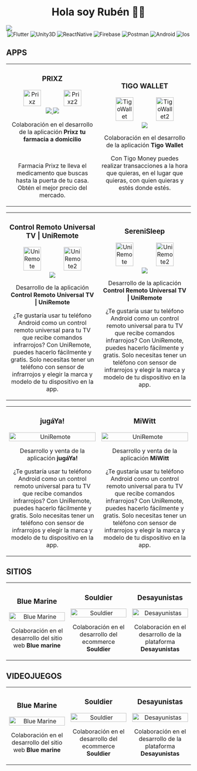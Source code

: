 <div align="center">
  <h1>Hola soy Rubén 👋🏻</h1>
</div>
<img src="https://firebasestorage.googleapis.com/v0/b/baseproject-9b30f.appspot.com/o/github%2Fimages%2Fbackground%2FBlack%20Modern%20Vlogger%20YouTube%20Banner.jpg?alt=media&token=c3bd4b6a-e57a-41dc-80d3-66d65c907650">

<div align="center">
  <img alt="Flutter" src="https://img.shields.io/badge/ -Flutter-blue?style=social&logo=flutter">
  <img alt="Unity3D" src="https://img.shields.io/badge/ -Unity3D-blue?style=social&logo=unity">
  <img alt="ReactNative" src="https://img.shields.io/badge/ -ReactNative-blue?style=social&logo=react">
  <img alt="Firebase" src="https://img.shields.io/badge/ -Firebase-blue?style=social&logo=firebase">
  <img alt="Postman" src="https://img.shields.io/badge/ -Postman-black?style=social&logo=postman">
  <img alt="Android" src="https://img.shields.io/badge/ -Android-green?style=social&logo=android">
  <img alt="Ios" src="https://img.shields.io/badge/ -Ios-blue?style=social&logo=ios">
</div>

## APPS
<table>
<tr>
<td width="50%">
<h3 align="center">PRIXZ</h3>
<div align="center">
<img width=45% alt="Prixz" src="https://play-lh.googleusercontent.com/BlU6EOfvojFfiAYfGsGyfpx6OkZI9G81iuAOPQzy4Cvl42Bv09Shlz5nAlR4DzK9Z8M=w2560-h1440">
   <img width=45% alt="Prixz2" src="https://play-lh.googleusercontent.com/QHNlWL_9FINwfoN_xX6FshLDDw-TiCPdB0SJF_S2Jci8sVU5w_FJHgjuug0jAJoHww=w2560-h1440">
<a href="https://play.google.com/store/apps/details?id=com.prixzsc.app" target="_blank">
<img src="https://img.shields.io/badge/PlayStore-ff9?style=for-the-badge&logo=android&logoColor=black">
</a>
<a href="https://apps.apple.com/mx/app/prixz-farmacia/id1545482471" target="_blank">
<img src="https://img.shields.io/badge/AppleStore-ff9?style=for-the-badge&logo=ios&logoColor=black">
</a>
</p>
  <p>Colaboración en el desarrollo de la aplicación <strong>Prixz tu farmacia a domicilio</strong></p> <br> <p>Farmacia Prixz te lleva el medicamento que buscas hasta la puerta de tu casa. Obtén el mejor precio del mercado. </p>
</div>
                                                                                      
</td>

<td width="50%">
<h3 align="center">TIGO WALLET</h3>
<div align="center">                                       
<img width=45% alt="TigoWallet" src="https://play-lh.googleusercontent.com/adHAf75xUrtXXlQOu6nERoFl9kFDthp1Lw_Fc_yYCNjwW15TKl2LYMTlfHmAMhTTUA=w2560-h1440">
    <img width=45% alt="TigoWallet2" src="https://play-lh.googleusercontent.com/cbsHKnxGH4BC5syPrk0cJou4vrdEI9Q5clNihmXgHQIyK3H5qgVygma42tkdqfSzqg=w2560-h1440">
<a href="https://play.google.com/store/apps/details?id=com.millicom.mfs" target="_blank">
<img src="https://img.shields.io/badge/PlayStore-ff9?style=for-the-badge&logo=android&logoColor=black">
</a>
  </p>Colaboración en el desarrollo de la aplicación <strong>Tigo Wallet</strong></p> <p>Con Tigo Money puedes realizar transacciones a la hora que quieras, en el lugar que quieras, con quien quieras y estés donde estés.</p>
</div> 
</table>

<table>
<td width="50%">
<h3 align="center">Control Remoto Universal TV | UniRemote</h3>
<div align="center">                                       
<img width=45% alt="UniRemote" src="https://play-lh.googleusercontent.com/OoTTx7fRx2fTOwLskKacTMa8B5tQfBPMMgRZWtwsRMVLhYKmimzr-YRoA5tM3G9i1j0=w2560-h1440-rw">
    <img width=45% alt="UniRemote2" src="https://play-lh.googleusercontent.com/wX57qXZBprvSDvSk3Yl0THJa9pffe28irhmo4WDEP_vc7NGrbynd4FE_-AzaBJAqTMuI=w2560-h1440-rw">
<a href="https://play.google.com/store/apps/details?id=com.rubendv.mi_control_remoto_universal" target="_blank">
<img src="https://img.shields.io/badge/PlayStore-ff9?style=for-the-badge&logo=android&logoColor=black">
</a>
  </p>Desarrollo de la aplicación <strong>Control Remoto Universal TV | UniRemote</strong></p> <p>
¿Te gustaría usar tu teléfono Android como un control remoto universal para tu TV que recibe comandos infrarrojos? Con UniRemote, puedes hacerlo fácilmente y gratis. Solo necesitas tener un teléfono con sensor de infrarrojos y elegir la marca y modelo de tu dispositivo en la app.</p>
</div> 
</td>
<td width="50%">
<h3 align="center">SereniSleep</h3>
<div align="center">                                       
<img width=45% alt="UniRemote" src="https://play-lh.googleusercontent.com/OoTTx7fRx2fTOwLskKacTMa8B5tQfBPMMgRZWtwsRMVLhYKmimzr-YRoA5tM3G9i1j0=w2560-h1440-rw">
    <img width=45% alt="UniRemote2" src="https://play-lh.googleusercontent.com/wX57qXZBprvSDvSk3Yl0THJa9pffe28irhmo4WDEP_vc7NGrbynd4FE_-AzaBJAqTMuI=w2560-h1440-rw">
<a href="https://play.google.com/store/apps/details?id=com.rubendv.mi_control_remoto_universal" target="_blank">
<img src="https://img.shields.io/badge/PlayStore-ff9?style=for-the-badge&logo=android&logoColor=black">
</a>
  </p>Desarrollo de la aplicación <strong>Control Remoto Universal TV | UniRemote</strong></p> <p>
¿Te gustaría usar tu teléfono Android como un control remoto universal para tu TV que recibe comandos infrarrojos? Con UniRemote, puedes hacerlo fácilmente y gratis. Solo necesitas tener un teléfono con sensor de infrarrojos y elegir la marca y modelo de tu dispositivo en la app.</p>
</div> 
</td>
</table> 
<table>
<td width="50%">
<h3 align="center">jugáYa!</h3>
<div align="center">                                       
<img width=100% alt="UniRemote" src="https://firebasestorage.googleapis.com/v0/b/baseproject-9b30f.appspot.com/o/github%2Fimages%2Fapps%2Fjugaya.jpg?alt=media&token=02d54357-3b4f-40ce-b260-bf98574924f6">
  </p>Desarrollo y venta de la aplicación <strong>jugáYa!</strong></p> <p>
¿Te gustaría usar tu teléfono Android como un control remoto universal para tu TV que recibe comandos infrarrojos? Con UniRemote, puedes hacerlo fácilmente y gratis. Solo necesitas tener un teléfono con sensor de infrarrojos y elegir la marca y modelo de tu dispositivo en la app.</p>
</div> 
</td>
<td width="50%">
<h3 align="center">MiWitt</h3>
<div align="center">                                       
<img width=100% alt="UniRemote" src="https://firebasestorage.googleapis.com/v0/b/baseproject-9b30f.appspot.com/o/github%2Fimages%2Fapps%2Fmiwit.jpg?alt=media&token=4e028e20-86fb-4a53-900d-d5eb02f3c9aa">
  </p>Desarrollo y venta de la aplicación <strong>MiWitt</strong></p> <p>
¿Te gustaría usar tu teléfono Android como un control remoto universal para tu TV que recibe comandos infrarrojos? Con UniRemote, puedes hacerlo fácilmente y gratis. Solo necesitas tener un teléfono con sensor de infrarrojos y elegir la marca y modelo de tu dispositivo en la app.</p>
</div> 
</td>
</table>         

## SITIOS
<table>
<tr>
<td width="30%">
<h3 align="center">Blue Marine</h3>
<div align="center">
<img width=100% alt="Blue Marine" src="https://firebasestorage.googleapis.com/v0/b/baseproject-9b30f.appspot.com/o/github%2Fimages%2Fsities%2Fblue_marine.jpg?alt=media&token=599313b5-2c71-42a0-9ea6-c15b695eda53">
</p>
  <p>Colaboración en el desarrollo del sitio web <strong>Blue marine</strong></p>
</div>
                                                                                      
</td>

<td width="30%">
<h3 align="center">Souldier</h3>
<div align="center">
<img width=100% alt="Souldier" src="https://firebasestorage.googleapis.com/v0/b/baseproject-9b30f.appspot.com/o/github%2Fimages%2Fsities%2Fsouldier.jpg?alt=media&token=a0f47ef1-7a70-49cf-9513-f52909d0d01a">
</p>
  <p>Colaboración en el desarrollo del ecommerce <strong>Souldier</strong></p> 
</div>
                                                                                      
</td>

<td width="30%">
<h3 align="center">Desayunistas</h3>
<div align="center">                                       
<img width=100% alt="Desayunistas" src="https://firebasestorage.googleapis.com/v0/b/baseproject-9b30f.appspot.com/o/github%2Fimages%2Fsities%2Fsitio.jpg?alt=media&token=b247e106-a825-4ec6-891f-cb0584a2143b">  
</p>Colaboración en el desarrollo de la plataforma <strong>Desayunistas</strong></p> 
</div>
</td>
</tr>
</table>

## VIDEOJUEGOS
<table>
<tr>
<td width="30%">
<h3 align="center">Blue Marine</h3>
<div align="center">
<img width=100% alt="Blue Marine" src="https://firebasestorage.googleapis.com/v0/b/baseproject-9b30f.appspot.com/o/github%2Fimages%2Fsities%2Fblue_marine.jpg?alt=media&token=599313b5-2c71-42a0-9ea6-c15b695eda53">
</p>
  <p>Colaboración en el desarrollo del sitio web <strong>Blue marine</strong></p>
</div>
                                                                                      
</td>

<td width="30%">
<h3 align="center">Souldier</h3>
<div align="center">
<img width=100% alt="Souldier" src="https://firebasestorage.googleapis.com/v0/b/baseproject-9b30f.appspot.com/o/github%2Fimages%2Fsities%2Fsouldier.jpg?alt=media&token=a0f47ef1-7a70-49cf-9513-f52909d0d01a">
</p>
  <p>Colaboración en el desarrollo del ecommerce <strong>Souldier</strong></p> 
</div>
                                                                                      
</td>

<td width="30%">
<h3 align="center">Desayunistas</h3>
<div align="center">                                       
<img width=100% alt="Desayunistas" src="https://firebasestorage.googleapis.com/v0/b/baseproject-9b30f.appspot.com/o/github%2Fimages%2Fsities%2Fsitio.jpg?alt=media&token=b247e106-a825-4ec6-891f-cb0584a2143b">  
</p>Colaboración en el desarrollo de la plataforma <strong>Desayunistas</strong></p> 
</div>
</td>
</tr>
</table>
